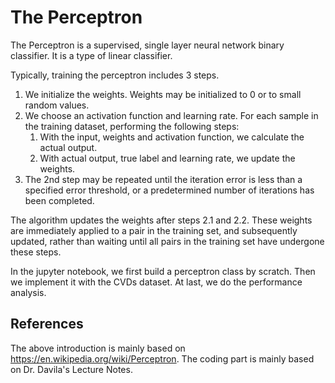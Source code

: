 # The Perceptron

The Perceptron is a supervised, single layer neural network binary classifier. It is a type of linear classifier.

Typically, training the perceptron includes 3 steps. 
1. We initialize the weights. Weights may be initialized to 0 or to small random values.
2. We choose an activation function and learning rate. For each sample in the training dataset, performing the following steps:
   1. With the input, weights and activation function, we calculate the actual output.
   2. With actual output, true label and learning rate, we update the weights.
3. The 2nd step may be repeated until the iteration error is less than a specified error threshold, or a predetermined number of iterations has been completed.  

The algorithm updates the weights after steps 2.1 and 2.2. These weights are immediately applied to a pair in the training set, and subsequently updated, rather than waiting until all pairs in the training set have undergone these steps.

In the jupyter notebook, we first build a perceptron class by scratch. Then we implement it with the CVDs dataset. At last, we do the performance analysis.

## References
The above introduction is mainly based on https://en.wikipedia.org/wiki/Perceptron. The coding part is mainly based on Dr. Davila's Lecture Notes.